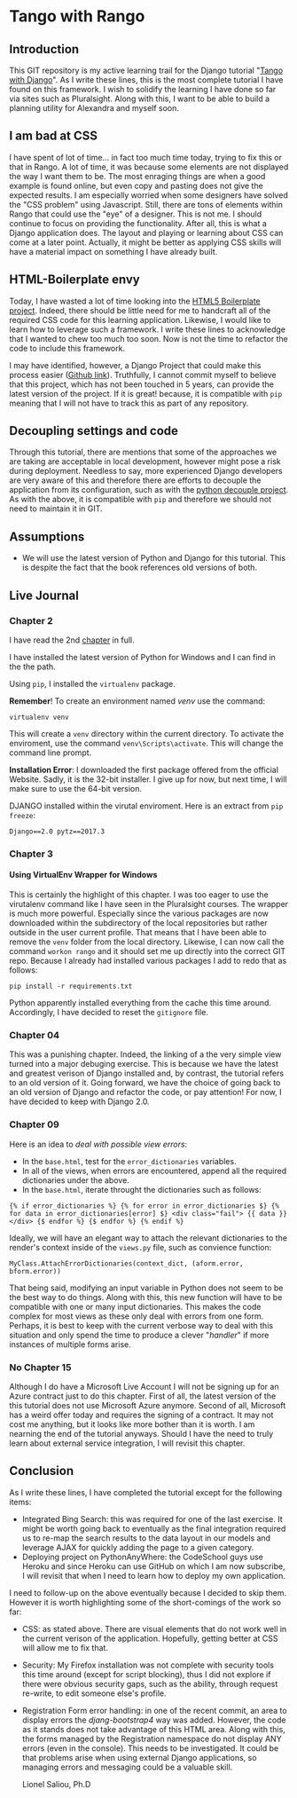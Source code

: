 # Tango with Rango

## Introduction

This GIT repository is my active learning trail for the Django tutorial "[Tango with Django](http://www.tangowithdjango.com/book17/chapters/tango.html)". As I write these lines, this is the most complete tutorial I have found on this framework. I wish to solidify the learning I have done so far via sites such as Pluralsight. Along with this, I want to be able to build a planning utility for Alexandra and myself
soon.

## I am bad at CSS

I have spent of lot of time... in fact too much time today, trying to fix this or that in Rango. A lot of time, it was because some elements are not displayed the way I want them to be. The most enraging things are when a good example is found online, but even copy and pasting does not give the expected results. I am especially worried when some designers have solved the "CSS problem" using Javascript. Still, there are tons of elements within Rango that could use the "eye" of a designer. This is not me. I should continue to focus on providing the functionality. After all, this is what a Django application does. The layout and playing or learning about CSS can come at a later point. Actually, it might be better as applying CSS skills will have a material impact on something I have already built.

## HTML-Boilerplate envy

Today, I have wasted a lot of time looking into the [HTML5 Boilerplate project](https://github.com/h5bp/html5-boilerplate). Indeed, there should be little need for me to handcraft all of the required CSS code for this learning application. Likewise, I would like to learn how to leverage such a framework. I write these lines to acknowledge that I wanted to chew too much too soon. Now is not the time to refactor the code to include this framework.

I may have identified, however, a Django Project that could make this process easier ([Github link](https://github.com/mattsnider/django-html5-boilerplate)). Truthfully, I cannot commit myself to believe that this project, which has not been touched in 5 years, can provide the latest version of the project. If it is great! because, it is compatible with `pip` meaning that I will not have to track this as part of any repository.

## Decoupling settings and code

Through this tutorial, there are mentions that some of the approaches we are taking are acceptable in local development, however might pose a risk during deployment. Needless to say, more experienced Django developers are very aware of this and therefore there are efforts to decouple the application from its configuration, such as with the [python decouple project](https://pypi.python.org/pypi/python-decouple). As with the above, it is compatible with `pip` and therefore we should not need to maintain it in GIT.

## Assumptions

- We will use the latest version of Python and Django for this tutorial. This is despite the fact that the book references old versions of both.

## Live Journal

### Chapter 2

I have read the 2nd [chapter](http://www.tangowithdjango.com/book17/chapters/overview.html "Overview" ) in full.

I have installed the latest version of Python for Windows and I can find in the the path.

Using `pip`, I installed the `virtualenv` package.

__Remember__! To create an environment named *venv* use the command:

``virtualenv venv``

This will create a `venv` directory within the current directory. To activate the enviroment, use the command ``venv\Scripts\activate``. This will change the command line prompt.

__Installation Error__: I downloaded the first package offered from the official Website. Sadly, it is the 32-bit installer. I give up for now, but next time, I will make sure to use the 64-bit version.

DJANGO installed within the virutal enviroment. Here is an extract from ``pip freeze``:

``
Django==2.0
pytz==2017.3
``

### Chapter 3

#### Using VirtualEnv Wrapper for Windows

This is certainly the highlight of this chapter. I was too eager to use the virutalenv command like I have seen in the Pluralsight courses. The wrapper is much more powerful. Especially since the various packages are now downloaded within the subdirectory of the local repositories but rather outside in the user current profile. That means that I have been able to remove the ``venv`` folder from the local directory. Likewise, I can now call the command ``workon rango`` and it should set me
up directly into the correct GIT repo. Because I already had installed various packages I add to redo that as follows:

``
pip install -r requirements.txt
``

Python apparently installed everything from the cache this time around. Accordingly, I have decided to reset the `gitignore` file.

### Chapter 04

This was a punishing chapter. Indeed, the linking of a the very simple view turned into a major debuging exercise. This is because we have the latest and greatest verison of Django installed and, by contrast, the tutorial refers to an old version of it. Going forward, we have the choice of going back to an old version of Django and refactor the code, or pay attention! For now, I have decided to keep with Django 2.0.

### Chapter 09

Here is an idea to *deal with possible view errors*:

- In the `base.html`, test for the `error_dictionaries` variables.
- In all of the views, when errors are encountered, append all the required dictionaries under the above.
- In the `base.html`, iterate throught the dictionaries such as follows:

``
{% if error_dictionaries %}
    {% for error in error_dictionaries $}
        {% for data in error_dictionaries[error] $}
            <div class="fail">
                {{ data }}
            </div>
        {$ endfor %}
    {$ endfor %}
{% endif %}
``

Ideally, we will have an elegant way to attach the relevant dictionaries to the render's context inside of the `views.py` file, such as convience function:

``
MyClass.AttachErrorDictionaries(context_dict, (aform.error, bform.error))
``

That being said, modifying an input variable in Python does not seem to be the best way to do things. Along with this, this new function will have to be compatible with one or many input dictionaries. This makes the code complex for most views as these only deal with errors from one form. Perhaps, it is best to keep with the current verbose way to deal with this situation and only spend the time to produce a clever "_handler_" if more instances of multiple forms arise.

### No Chapter 15

Although I do have a Microsoft Live Account I will not be signing up for an Azure contract just to do this chapter. First of all, the latest version of the this tutorial does not use Microsoft Azure anymore. Second of all, Microsoft has a weird offer today and requires the signing of a contract. It may not cost me anything, but it looks like more bother than it is worth. I am nearning the end of the tutorial anyways. Should I have the need to truly learn about external service integration, I will revisit this chapter.

## Conclusion

As I write these lines, I have completed the tutorial except for the following items:

- Integrated Bing Search: this was required for one of the last exercise. It might be worth going back to eventually as the final integration required us to re-map the search results to the data layout in our models and leverage AJAX for quickly adding the page to a given category.
- Deploying project on PythonAnyWhere: the CodeSchool guys use Heroku and since Heroku can use GitHub on which I am now subscribe, I will revisit that when I need to learn how to deploy my own application.

I need to follow-up on the above eventually because I decided to skip them. However it is worth highlighting some of the short-comings of the work so far:

- CSS: as stated above. There are visual elements that do not work well in the current verison of the application. Hopefully, getting better at CSS will allow me to fix that.
- Security: My Firefox installation was not complete with security tools this time around (except for script blocking), thus I did not explore if there were obvious security gaps, such as the ability, through request re-write, to edit someone else's profile.
- Registration Form error handling: in one of the recent commit, an area to display errors the _djang-bootstrap4_ way was added. However, the code as it stands does not take advantage of this HTML area. Along with this, the forms managed by the Registration namespace do not display ANY errors (even in the console). This needs to be investigated. It could be that problems arise when using external Django applications, so managing errors and messaging could be a valuable skill.

   Lionel Saliou, Ph.D
